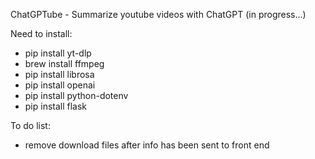 ChatGPTube - Summarize youtube videos with ChatGPT (in progress...)

Need to install:
- pip install yt-dlp
- brew install ffmpeg
- pip install librosa
- pip install openai
- pip install python-dotenv
- pip install flask

To do list:
- remove download files after info has been sent to front end
